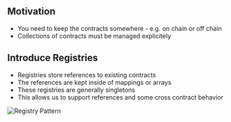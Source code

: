 ## Motivation
*   You need to keep the contracts somewhere - e.g. on chain or off chain
*   Collections of contracts must be managed explicitely

## Introduce Registries
*   Registries store references to existing contracts
*   The references are kept inside of mappings or arrays
*   These registries are generally singletons
*   This allows us to support references and some cross contract behavior

![Registry Pattern](https://github.com/BlockchainRepos/ethereum-smart-contracts/blob/master/resources/RegistryPattern.png)